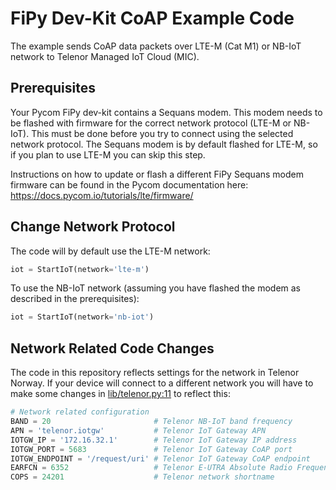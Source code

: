 # FiPy Dev-Kit CoAP Example Code

The example sends CoAP data packets over LTE-M (Cat M1) or NB-IoT network to Telenor Managed IoT Cloud (MIC).

## Prerequisites

Your Pycom FiPy dev-kit contains a Sequans modem. This modem needs to be flashed with firmware for the correct network protocol (LTE-M or NB-IoT). This must be done before you try to connect using the selected network protocol. The Sequans modem is by default flashed for LTE-M, so if you plan to use LTE-M you can skip this step.

Instructions on how to update or flash a different FiPy Sequans modem firmware can be found in the Pycom documentation here: https://docs.pycom.io/tutorials/lte/firmware/

## Change Network Protocol

The code will by default use the LTE-M network:

``` python
iot = StartIoT(network='lte-m')
```

To use the NB-IoT network (assuming you have flashed the modem as described in the prerequisites):

``` python
iot = StartIoT(network='nb-iot')
```

## Network Related Code Changes

The code in this repository reflects settings for the network in Telenor Norway. If your device will connect to a different network you will have to make some changes in [lib/telenor.py:11](./lib/telenor.py#L11) to reflect this:

``` python
# Network related configuration
BAND = 20                       # Telenor NB-IoT band frequency
APN = 'telenor.iotgw'           # Telenor IoT Gateway APN
IOTGW_IP = '172.16.32.1'        # Telenor IoT Gateway IP address
IOTGW_PORT = 5683               # Telenor IoT Gateway CoAP port
IOTGW_ENDPOINT = '/request/uri' # Telenor IoT Gateway CoAP endpoint
EARFCN = 6352                   # Telenor E-UTRA Absolute Radio Frequency Channel Number
COPS = 24201                    # Telenor network shortname
```

